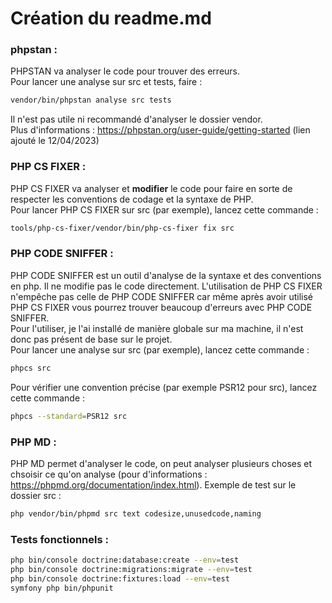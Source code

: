 # Création du readme.md

### phpstan :  
PHPSTAN va analyser le code pour trouver des erreurs.  
Pour lancer une analyse sur src et tests, faire :  
```bash
vendor/bin/phpstan analyse src tests
```
Il n'est pas utile ni recommandé d'analyser le dossier vendor.  
Plus d'informations : https://phpstan.org/user-guide/getting-started  (lien ajouté le 12/04/2023)  

### PHP CS FIXER :  
PHP CS FIXER va analyser et <strong>modifier</strong> le code pour faire en sorte de respecter les conventions de codage et la syntaxe de PHP.  
Pour lancer PHP CS FIXER sur src (par exemple), lancez cette commande :  
```bash
tools/php-cs-fixer/vendor/bin/php-cs-fixer fix src
```

### PHP CODE SNIFFER :   
PHP CODE SNIFFER est un outil d'analyse de la syntaxe et des conventions en php. Il ne modifie pas le code directement. L'utilisation de PHP CS FIXER n'empêche pas celle de PHP CODE SNIFFER car même après avoir utilisé PHP CS FIXER vous pourrez trouver beaucoup d'erreurs avec PHP CODE SNIFFER.  
Pour l'utiliser, je l'ai installé de manière globale sur ma machine, il n'est donc pas présent de base sur le projet.  
Pour lancer une analyse sur src (par exemple), lancez cette commande :  
```bash
phpcs src
```
Pour vérifier une convention précise (par exemple PSR12 pour src), lancez cette commande :  
```bash
phpcs --standard=PSR12 src
```

### PHP MD :   
PHP MD permet d'analyser le code, on peut analyser plusieurs choses et chsoisir ce qu'on analyse (pour d'informations : https://phpmd.org/documentation/index.html). Exemple de test sur le dossier src :  
```bash
php vendor/bin/phpmd src text codesize,unusedcode,naming
```

### Tests fonctionnels :  
```bash
php bin/console doctrine:database:create --env=test
php bin/console doctrine:migrations:migrate --env=test
php bin/console doctrine:fixtures:load --env=test
symfony php bin/phpunit
```
